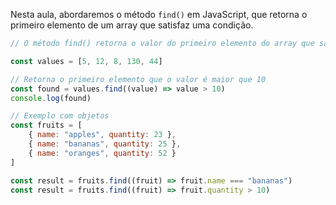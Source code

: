 Nesta aula, abordaremos o método `find()` em JavaScript, que retorna o primeiro elemento de um array que satisfaz uma condição.

```js
// O método find() retorna o valor do primeiro elemento do array que satisfazer a condição. Caso contrario, undefined é retornado.

const values = [5, 12, 8, 130, 44]

// Retorna o primeiro elemento que o valor é maior que 10
const found = values.find((value) => value > 10)
console.log(found)

// Exemplo com objetos
const fruits = [
	{ name: "apples", quantity: 23 },
	{ name: "bananas", quantity: 25 },
	{ name: "oranges", quantity: 52 }
]

const result = fruits.find((fruit) => fruit.name === "bananas")
const result = fruits.find((fruit) => fruit.quantity > 10)
```